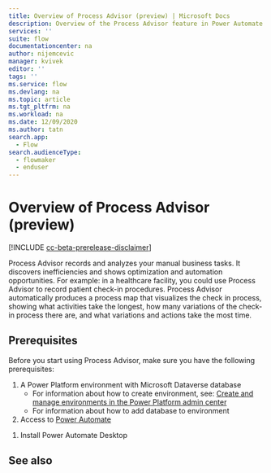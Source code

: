 ```yaml
---
title: Overview of Process Advisor (preview) | Microsoft Docs
description: Overview of the Process Advisor feature in Power Automate.
services: ''
suite: flow
documentationcenter: na
author: nijemcevic 
manager: kvivek
editor: ''
tags: ''
ms.service: flow
ms.devlang: na
ms.topic: article
ms.tgt_pltfrm: na
ms.workload: na
ms.date: 12/09/2020
ms.author: tatn
search.app: 
  - Flow
search.audienceType: 
  - flowmaker
  - enduser
---
```

# Overview of Process Advisor (preview)

[!INCLUDE [cc-beta-prerelease-disclaimer](includes/cc-beta-prerelease-disclaimer.md)]

Process Advisor records and analyzes your manual business tasks. It discovers inefficiencies and shows optimization and automation opportunities. For example: in a healthcare facility, you could use Process Advisor to record patient check-in procedures. Process Advisor automatically produces a process map that visualizes the check in process, showing what activities take the longest, how many variations of the check-in process there are, and what variations and actions take the most time.

## Prerequisites

Before you start using Process Advisor, make sure you have the following prerequisites:

1. A Power Platform environment with Microsoft Dataverse database
    - For information about how to create environment, see: [Create and manage environments in the Power Platform admin center](https://docs.microsoft.com/power-platform/admin/create-environment)
    - For information about how to add database to environment
1. Access to [Power Automate](https://powerautomate.microsoft.com/)
<!-- Do we need them to sign up for Power Automate Desktop trial beforehand? -->
1. Install Power Automate Desktop

## See also
